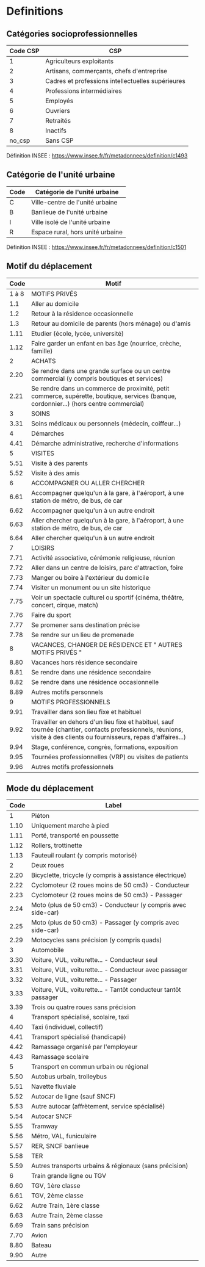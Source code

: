 # Definitions
## Catégories socioprofessionnelles
| Code CSP | CSP |
| - | - |
| 1 | Agriculteurs exploitants |
| 2 | Artisans, commerçants, chefs d'entreprise |
| 3 | Cadres et professions intellectuelles supérieures |
| 4 | Professions intermédiaires |
| 5 | Employés |
| 6 | Ouvriers |
| 7 | Retraités |
| 8 | Inactifs |
| no_csp | Sans CSP |

Définition INSEE : https://www.insee.fr/fr/metadonnees/definition/c1493

## Catégorie de l'unité urbaine
| Code | Catégorie de l'unité urbaine |
| - | - |
| C | Ville-centre de l'unité urbaine |
| B | Banlieue de l'unité urbaine |
| I | Ville isolé de l'unité urbaine |
| R | Espace rural, hors unité urbaine |

Définition INSEE : https://www.insee.fr/fr/metadonnees/definition/c1501

## Motif du déplacement
| Code | Motif |
|------|-------|
| 1 à 8 | MOTIFS PRIVÉS |
| 1.1 | Aller au domicile |
| 1.2 | Retour à la résidence occasionnelle |
| 1.3 | Retour au domicile de parents (hors ménage) ou d'amis |
| 1.11 | Etudier (école, lycée, université) |
| 1.12 | Faire garder un enfant en bas âge (nourrice, crèche, famille) |
| 2 | ACHATS |
| 2.20 | Se rendre dans une grande surface ou un centre commercial (y compris boutiques et services) |
| 2.21 | Se rendre dans un commerce de proximité, petit commerce, supérette, boutique, services (banque, cordonnier...) (hors centre commercial) |
| 3 | SOINS |
| 3.31 | Soins médicaux ou personnels (médecin, coiffeur...) |
| 4 | Démarches |
| 4.41 | Démarche administrative, recherche d'informations |
| 5 | VISITES |
| 5.51 | Visite à des parents |
| 5.52 | Visite à des amis |
| 6 | ACCOMPAGNER OU ALLER CHERCHER |
| 6.61 | Accompagner quelqu'un à la gare, à l'aéroport, à une station de métro, de bus, de car |
| 6.62 | Accompagner quelqu'un à un autre endroit |
| 6.63 | Aller chercher quelqu'un à la gare, à l'aéroport, à une station de métro, de bus, de car |
| 6.64 | Aller chercher quelqu'un à un autre endroit |
| 7 | LOISIRS |
| 7.71 | Activité associative, cérémonie religieuse, réunion |
| 7.72 | Aller dans un centre de loisirs, parc d'attraction, foire |
| 7.73 | Manger ou boire à l'extérieur du domicile |
| 7.74 | Visiter un monument ou un site historique |
| 7.75 | Voir un spectacle culturel ou sportif (cinéma, théâtre, concert, cirque, match) |
| 7.76 | Faire du sport |
| 7.77 | Se promener sans destination précise |
| 7.78 | Se rendre sur un lieu de promenade |
| 8 | VACANCES, CHANGER DE RÉSIDENCE ET " AUTRES MOTIFS PRIVÉS " |
| 8.80 | Vacances hors résidence secondaire |
| 8.81 | Se rendre dans une résidence secondaire |
| 8.82 | Se rendre dans une résidence occasionnelle |
| 8.89 | Autres motifs personnels |
| 9 | MOTIFS PROFESSIONNELS |
| 9.91 | Travailler dans son lieu fixe et habituel |
| 9.92 | Travailler en dehors d'un lieu fixe et habituel, sauf tournée (chantier, contacts professionnels, réunions, visite à des clients ou fournisseurs, repas d'affaires...) |
| 9.94 | Stage, conférence, congrès, formations, exposition |
| 9.95 | Tournées professionnelles (VRP) ou visites de patients |
| 9.96 | Autres motifs professionnels |

## Mode du déplacement
| Code | Label |
|------|-------|
| 1 | Piéton |
| 1.10 | Uniquement marche à pied |
| 1.11 | Porté, transporté en poussette |
| 1.12 | Rollers, trottinette |
| 1.13 | Fauteuil roulant (y compris motorisé) |
| 2 | Deux roues |
| 2.20 | Bicyclette, tricycle (y compris à assistance électrique) |
| 2.22 | Cyclomoteur (2 roues moins de 50 cm3) - Conducteur |
| 2.23 | Cyclomoteur (2 roues moins de 50 cm3) - Passager |
| 2.24 | Moto (plus de 50 cm3) - Conducteur (y compris avec side-car) |
| 2.25 | Moto (plus de 50 cm3) - Passager (y compris avec side-car) |
| 2.29 | Motocycles sans précision (y compris quads) |
| 3 | Automobile |
| 3.30 | Voiture, VUL, voiturette... - Conducteur seul |
| 3.31 | Voiture, VUL, voiturette... - Conducteur avec passager |
| 3.32 | Voiture, VUL, voiturette... - Passager |
| 3.33 | Voiture, VUL, voiturette... - Tantôt conducteur tantôt passager |
| 3.39 | Trois ou quatre roues sans précision |
| 4 | Transport spécialisé, scolaire, taxi |
| 4.40 | Taxi (individuel, collectif) |
| 4.41 | Transport spécialisé (handicapé) |
| 4.42 | Ramassage organisé par l'employeur |
| 4.43 | Ramassage scolaire |
| 5 | Transport en commun urbain ou régional |
| 5.50 | Autobus urbain, trolleybus |
| 5.51 | Navette fluviale |
| 5.52 | Autocar de ligne (sauf SNCF) |
| 5.53 | Autre autocar (affrètement, service spécialisé) |
| 5.54 | Autocar SNCF |
| 5.55 | Tramway |
| 5.56 | Métro, VAL, funiculaire |
| 5.57 | RER, SNCF banlieue |
| 5.58 | TER |
| 5.59 | Autres transports urbains & régionaux (sans précision) |
| 6 | Train grande ligne ou TGV |
| 6.60 | TGV, 1ère classe |
| 6.61 | TGV, 2ème classe |
| 6.62 | Autre Train, 1ère classe |
| 6.63 | Autre Train, 2ème classe |
| 6.69 | Train sans précision |
| 7.70 | Avion |
| 8.80 | Bateau |
| 9.90 | Autre |
